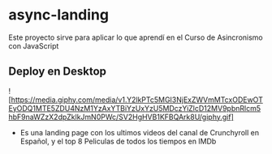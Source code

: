 # async-landing
Este proyecto sirve para aplicar lo que aprendí en el Curso de Asincronismo con JavaScript
## Deploy en Desktop
![https://media.giphy.com/media/v1.Y2lkPTc5MGI3NjExZWVmMTcxODEwOTEyODQ1MTE5ZDU4NzM1YzAxYTBiYzUxYzU5MDczYiZlcD12MV9pbnRlcm5hbF9naWZzX2dpZklkJmN0PWc/SV2HgHVB1KFBQArk8U/giphy.gif]
- Es una landing page con los ultimos videos del canal de Crunchyroll en Español, y el top 8 Peliculas de todos los tiempos en IMDb
